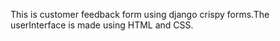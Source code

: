 This is customer feedback form using django crispy forms.The userInterface is made using HTML and CSS.
